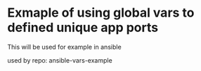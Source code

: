 # Exmaple of using global vars to defined unique app ports
This will be used for example in ansible

used by repo: ansible-vars-example
